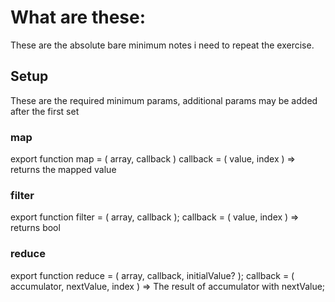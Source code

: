 # What are these:
These are the absolute bare minimum notes i need to repeat the exercise.

## Setup
These are the required minimum params, additional params may be added after the first set

### map
export function map = ( array, callback )
callback = ( value, index ) => returns the mapped value

### filter
export function filter = ( array, callback );
callback = ( value, index ) => returns bool

### reduce
export function reduce = ( array, callback, initialValue? );
callback = ( accumulator, nextValue, index ) => The result of accumulator with nextValue;
